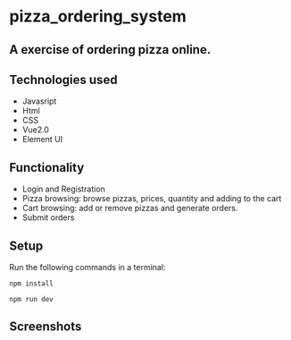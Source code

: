 # pizza_ordering_system

## A exercise of ordering pizza online.

## Technologies used 
 - Javasript
 - Html
 - CSS
 - Vue2.0
 - Element UI


## Functionality
- Login and Registration
- Pizza browsing: browse pizzas, prices, quantity and adding to the cart 
- Cart browsing: add or remove pizzas and generate orders.
- Submit orders 

## Setup
Run the following commands in a terminal: 
  ```
  npm install
  ```
  ```
  npm run dev
  ```

## Screenshots
